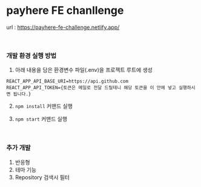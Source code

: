 # payhere FE chanllenge

url : https://payhere-fe-challenge.netlify.app/

<br/>

### 개발 환경 실행 방법

1. 아래 내용을 담은 환경변수 파일(.env)을 프로젝트 루트에 생성

```env
REACT_APP_API_BASE_URI=https://api.github.com
REACT_APP_API_TOKEN={토큰은 메일로 전달 드릴테니 해당 토큰을 이 안에 넣고 실행하시면 됩니다.}
```

2. `npm install` 커맨드 실행

3. `npm start` 커맨드 실행

<br/>

### 추가 개발

1. 반응형
2. 테마 기능
3. Repository 검색시 필터
